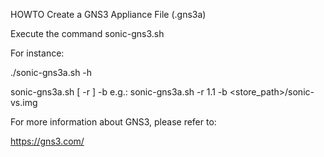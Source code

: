 HOWTO Create a GNS3 Appliance File (.gns3a)


Execute the command sonic-gns3.sh


For instance: 

./sonic-gns3a.sh -h

sonic-gns3a.sh [ -r <ReleaseNumber> ] -b <SONiC VS image: sonic-vs.image>
e.g.: sonic-gns3a.sh -r 1.1 -b <store_path>/sonic-vs.img

For more information about GNS3, please refer to:

https://gns3.com/

